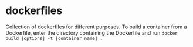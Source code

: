# dockerfiles

Collection of dockerfiles for different purposes. To build a container from a Dockerfile, enter the directory containing the Dockerfile and run `docker build [options] -t [container_name] .`
